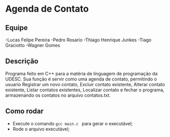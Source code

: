 # Agenda de Contato

## Equipe
-Lucas Felipe Pereira
-Pedro Rosario
-Thiago Henrique Junkes
-Tiago Graciotto
-Wagner Gomes

## Descrição
Programa feito em C++ para a matéria de linguagem de programação da UDESC.
Sua função é servir como uma agenda de contato, permitindo o usuario Registrar um novo contato, Excluir contato existente, Alterar contato existente, Listar contatos existentes, Localizar contato e fechar o programa, armazenando os contatos no arquivo contatos.txt.


## Como rodar
- Execute o comando `gcc main.c ` para gerar o executável;
- Rode o arquivo executável;
